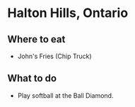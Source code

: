 # Halton Hills, Ontario

## Where to eat
- John's Fries (Chip Truck)

## What to do
- Play softball at the Ball Diamond.
